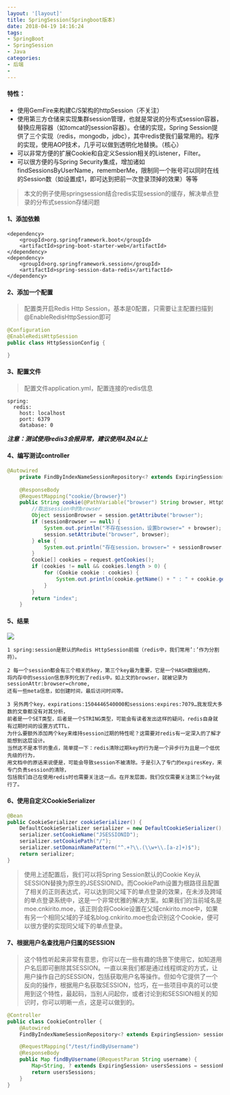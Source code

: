 ```yaml
---
layout: '[layout]'
title: SpringSession(Springboot版本)
date: 2018-04-19 14:16:24
tags:
- SpringBoot
- SpringSession
- Java
categories:
- 后端
- 
---
```

#### 特性：

- 使用GemFire来构建C/S架构的httpSession（不关注）
- 使用第三方仓储来实现集群session管理，也就是常说的分布式session容器，替换应用容器（如tomcat的session容器）。仓储的实现，Spring Session提供了三个实现（redis，mongodb，jdbc），其中redis使我们最常用的。程序的实现，使用AOP技术，几乎可以做到透明化地替换。（核心）
- 可以非常方便的扩展Cookie和自定义Session相关的Listener，Filter。
- 可以很方便的与Spring Security集成，增加诸如findSessionsByUserName，rememberMe，限制同一个账号可以同时在线的Session数（如设置成1，即可达到把前一次登录顶掉的效果）等等

>本文的例子使用springsession结合redis实现session的缓存，解决单点登录的分布式session存储问题

#### 1、添加依赖

```
<dependency>
    <groupId>org.springframework.boot</groupId>
    <artifactId>spring-boot-starter-web</artifactId>
</dependency>
<dependency>
    <groupId>org.springframework.session</groupId>
    <artifactId>spring-session-data-redis</artifactId>
</dependency>

```

#### 2、添加一个配置
> 配置类开启Redis Http Session，基本是0配置，只需要让主配置扫描到@EnableRedisHttpSession即可

```java
@Configuration
@EnableRedisHttpSession
public class HttpSessionConfig {

}
```
#### 3、配置文件

> 配置文件application.yml，配置连接的redis信息

```
spring:
  redis:
    host: localhost
    port: 6379
    database: 0
```
***注意：测试使用redis3会报异常，建议使用4及4以上***


#### 4、编写测试controller

```java
@Autowired
    private FindByIndexNameSessionRepository<? extends ExpiringSession> sessionRepository;
    
    @ResponseBody
    @RequestMapping("cookie/{browser}")
    public String cookie(@PathVariable("browser") String browser, HttpServletRequest request, HttpSession session) {
        //取出session中的browser
        Object sessionBrowser = session.getAttribute("browser");
        if (sessionBrowser == null) {
            System.out.println("不存在session，设置browser=" + browser);
            session.setAttribute("browser", browser);
        } else {
            System.out.println("存在session，browser=" + sessionBrowser.toString());
        }
        Cookie[] cookies = request.getCookies();
        if (cookies != null && cookies.length > 0) {
            for (Cookie cookie : cookies) {
                System.out.println(cookie.getName() + " : " + cookie.getValue());
            }
        }
        return "index";
    }

```

#### 5、结果
![](https://ws1.sinaimg.cn/large/005EneYkgy1fqhsfzkf9oj30j603ot8u.jpg)

```
​1 spring:session是默认的Redis HttpSession前缀（redis中，我们常用’:’作为分割符）。

2 每一个session都会有三个相关的key，第三个key最为重要，它是一个HASH数据结构，
将内存中的session信息序列化到了redis中。如上文的browser，就被记录为sessionAttr:browser=chrome,
还有一些meta信息，如创建时间，最后访问时间等。

3 另外两个key，expirations:1504446540000和sessions:expires:7079…我发现大多数的文章都没有对其分析，
前者是一个SET类型，后者是一个STRING类型，可能会有读者发出这样的疑问，redis自身就有过期时间的设置方式TTL，
为什么要额外添加两个key来维持session过期的特性呢？这需要对redis有一定深入的了解才能想到这层设计。
当然这不是本节的重点，简单提一下：redis清除过期key的行为是一个异步行为且是一个低优先级的行为，
用文档中的原话来说便是，可能会导致session不被清除。于是引入了专门的expiresKey，来专门负责session的清除，
包括我们自己在使用redis时也需要关注这一点。在开发层面，我们仅仅需要关注第三个key就行了。
```

#### 6、使用自定义CookieSerializer

```java
@Bean
public CookieSerializer cookieSerializer() {
    DefaultCookieSerializer serializer = new DefaultCookieSerializer();
    serializer.setCookieName("JSESSIONID");
    serializer.setCookiePath("/");
    serializer.setDomainNamePattern("^.+?\\.(\\w+\\.[a-z]+)$");
    return serializer;
}
```
> 使用上述配置后，我们可以将Spring Session默认的Cookie Key从SESSION替换为原生的JSESSIONID。而CookiePath设置为根路径且配置了相关的正则表达式，可以达到同父域下的单点登录的效果，在未涉及跨域的单点登录系统中，这是一个非常优雅的解决方案。如果我们的当前域名是moe.cnkirito.moe，该正则会将Cookie设置在父域cnkirito.moe中，如果有另一个相同父域的子域名blog.cnkirito.moe也会识别这个Cookie，便可以很方便的实现同父域下的单点登录。

#### 7、根据用户名查找用户归属的SESSION
> 这个特性听起来非常有意思，你可以在一些有趣的场景下使用它，如知道用户名后即可删除其SESSION。一直以来我们都是通过线程绑定的方式，让用户操作自己的SESSION，包括获取用户名等操作。但如今它提供了一个反向的操作，根据用户名获取SESSION，恰巧，在一些项目中真的可以使用到这个特性，最起码，当别人问起你，或者讨论到和SESSION相关的知识时，你可以明晰一点，这是可以做到的。

```java
@Controller
public class CookieController {
    @Autowired
    FindByIndexNameSessionRepository<? extends ExpiringSession> sessionRepository;

    @RequestMapping("/test/findByUsername")
    @ResponseBody
    public Map findByUsername(@RequestParam String username) {
        Map<String, ? extends ExpiringSession> usersSessions = sessionRepository.findByIndexNameAndIndexValue(FindByIndexNameSessionRepository.PRINCIPAL_NAME_INDEX_NAME, username);
        return usersSessions;
    }
}
```
